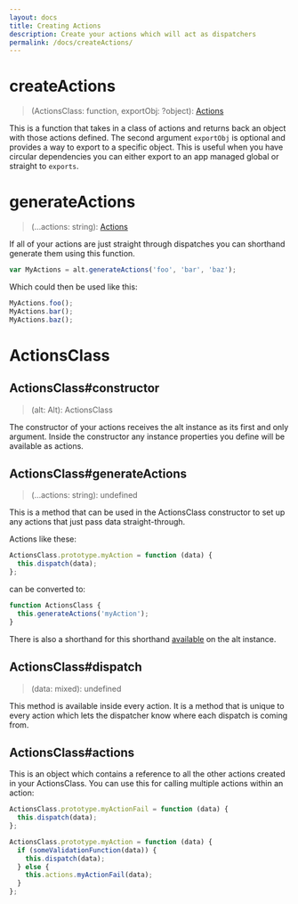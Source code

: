 ```yaml
---
layout: docs
title: Creating Actions
description: Create your actions which will act as dispatchers
permalink: /docs/createActions/
---
```


# createActions

> (ActionsClass: function, exportObj: ?object): [Actions](actions.md)

This is a function that takes in a class of actions and returns back an object with those actions defined. The second argument `exportObj` is optional and provides a way to export to a specific object. This is useful when you have circular dependencies you can either export to an app managed global or straight to `exports`.

# generateActions

> (...actions: string): [Actions](actions.md)

If all of your actions are just straight through dispatches you can shorthand generate them using this function.

```js
var MyActions = alt.generateActions('foo', 'bar', 'baz');
```

Which could then be used like this:

```js
MyActions.foo();
MyActions.bar();
MyActions.baz();
```

# ActionsClass

## ActionsClass#constructor

> (alt: Alt): ActionsClass

The constructor of your actions receives the alt instance as its first and only argument. Inside the constructor any instance properties you define will be available as actions.

## ActionsClass#generateActions

> (...actions: string): undefined

This is a method that can be used in the ActionsClass constructor to set up any actions that just pass data straight-through.

Actions like these:

```js
ActionsClass.prototype.myAction = function (data) {
  this.dispatch(data);
};
```

can be converted to:

```js
function ActionsClass {
  this.generateActions('myAction');
}
```

There is also a shorthand for this shorthand [available](generateActions.md) on the alt instance.

## ActionsClass#dispatch

> (data: mixed): undefined

This method is available inside every action. It is a method that is unique to every action which lets the dispatcher know where each dispatch is coming from.

## ActionsClass#actions

This is an object which contains a reference to all the other actions created in your ActionsClass. You can use this for calling multiple actions within an action:

```js
ActionsClass.prototype.myActionFail = function (data) {
  this.dispatch(data);
};

ActionsClass.prototype.myAction = function (data) {
  if (someValidationFunction(data)) {
    this.dispatch(data);
  } else {
    this.actions.myActionFail(data);
  }
};
```
